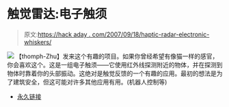 # 触觉雷达:电子触须

> 原文:[https://hack aday . com/2007/09/18/haptic-radar-electronic-whiskers/](https://hackaday.com/2007/09/18/haptic-radar-electronic-whiskers/)

![](../Images/d388c74feeafc2dac2485b6bfe01e2e8.png)
【thomph-Zhu】发来这个有趣的项目。如果你曾经希望有像猫一样的感官，你会喜欢这个。这是一组电子触须——它使用红外线探测附近的物体，并在探测到物体时靠着你的头部振动。这绝对是触觉反馈的一个有趣的应用。最初的想法是为了建筑安全，但这可能对许多其他应用有用。(机器人控制等)

*   [永久链接](http://www.k2.t.u-tokyo.ac.jp/perception/HapticRadar/index-e.html)